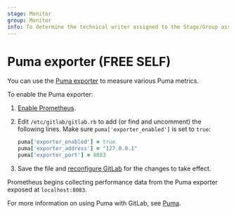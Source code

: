 ```yaml
---
stage: Monitor
group: Monitor
info: To determine the technical writer assigned to the Stage/Group associated with this page, see https://about.gitlab.com/handbook/engineering/ux/technical-writing/#assignments
---
```


# Puma exporter **(FREE SELF)**

You can use the [Puma exporter](https://github.com/sapcc/puma-exporter)
to measure various Puma metrics.

To enable the Puma exporter:

1. [Enable Prometheus](index.md#configuring-prometheus).
1. Edit `/etc/gitlab/gitlab.rb` to add (or find and uncomment) the following lines. Make sure
   `puma['exporter_enabled']` is set to `true`:

   ```ruby
   puma['exporter_enabled'] = true
   puma['exporter_address'] = "127.0.0.1"
   puma['exporter_port'] = 8083
   ```

1. Save the file and [reconfigure GitLab](../../restart_gitlab.md#omnibus-gitlab-reconfigure)
   for the changes to take effect.

Prometheus begins collecting performance data from the Puma exporter exposed at `localhost:8083`.

For more information on using Puma with GitLab, see [Puma](../../operations/puma.md).
